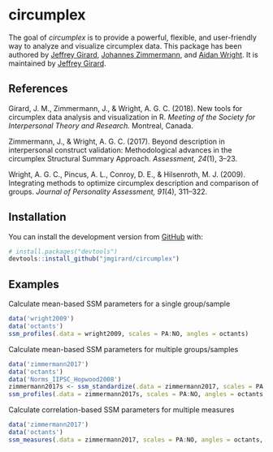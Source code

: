 # circumplex

The goal of *circumplex* is to provide a powerful, flexible, and user-friendly way to analyze and visualize circumplex data. This package has been authored by [Jeffrey Girard](http://jmgirard.com/), [Johannes Zimmermann](https://psychologische-hochschule.de/prof-dr-johannes-zimmermann/), and [Aidan Wright](http://personalityprocesses.com/). It is maintained by [Jeffrey Girard](http://jmgirard.com/).

## References

Girard, J. M., Zimmermann, J., & Wright, A. G. C. (2018). New tools for circumplex data analysis and visualization in R. _Meeting of the Society for Interpersonal Theory and Research._ Montreal, Canada.

Zimmermann, J., & Wright, A. G. C. (2017). Beyond description in interpersonal construct validation: Methodological advances in the circumplex Structural Summary Approach. _Assessment, 24_(1), 3–23.

Wright, A. G. C., Pincus, A. L., Conroy, D. E., & Hilsenroth, M. J. (2009). Integrating methods to optimize circumplex description and comparison of groups. _Journal of Personality Assessment, 91_(4), 311–322.

## Installation

You can install the development version from [GitHub](https://github.com/) with:

``` r
# install.packages("devtools")
devtools::install_github("jmgirard/circumplex")
```
## Examples

Calculate mean-based SSM parameters for a single group/sample

``` r
data('wright2009')
data('octants')
ssm_profiles(.data = wright2009, scales = PA:NO, angles = octants)
```

Calculate mean-based SSM parameters for multiple groups/samples

``` r
data('zimmermann2017')
data('octants')
data('Norms_IIPSC_Hopwood2008')
zimmermann2017s <- ssm_standardize(.data = zimmermann2017, scales = PA:NO, angles = octants, norms = Norms_IIPSC_Hopwood2008)
ssm_profiles(.data = zimmermann2017s, scales = PA:NO, angles = octants, grouping = Gender)
```

Calculate correlation-based SSM parameters for multiple measures

``` r
data('zimmermann2017')
data('octants')
ssm_measures(.data = zimmermann2017, scales = PA:NO, angles = octants, measures = PARPD:OCPD)
```